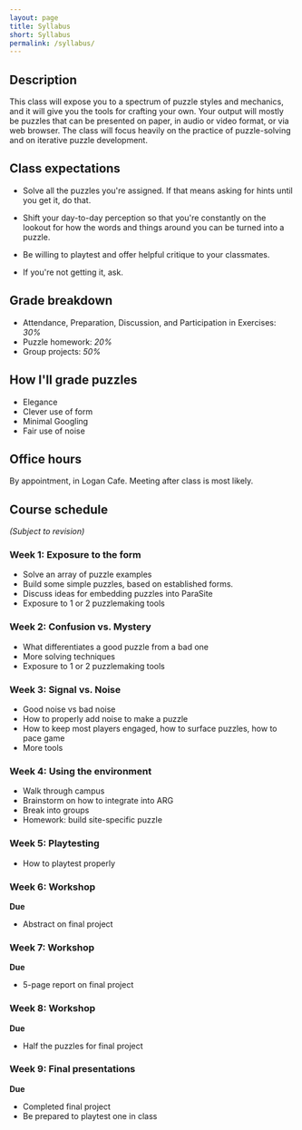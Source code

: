 ```yaml
---
layout: page
title: Syllabus
short: Syllabus
permalink: /syllabus/
---
```


## Description

This class will expose you to a spectrum of puzzle styles and mechanics, and it will give you the tools for crafting your own. Your output will mostly be puzzles that can be presented on paper, in audio or video format, or via web browser. The class will focus heavily on the practice of puzzle-solving and on iterative puzzle development.

## Class expectations

* Solve all the puzzles you're assigned. If that means asking for hints until you get it, do that.

* Shift your day-to-day perception so that you're constantly on the lookout for how the words and things around you can be turned into a puzzle.

* Be willing to playtest and offer helpful critique to your classmates.

* If you're not getting it, ask.

## Grade breakdown

* Attendance, Preparation, Discussion, and Participation in Exercises: *30%*
* Puzzle homework: *20%*
* Group projects: *50%*

## How I'll grade puzzles

* Elegance
* Clever use of form
* Minimal Googling
* Fair use of noise

## Office hours

By appointment, in Logan Cafe.
Meeting after class is most likely.

## Course schedule

_(Subject to revision)_

### Week 1: Exposure to the form

* Solve an array of puzzle examples
* Build some simple puzzles, based on established forms.
* Discuss ideas for embedding puzzles into ParaSite
* Exposure to 1 or 2 puzzlemaking tools

### Week 2: Confusion vs. Mystery

* What differentiates a good puzzle from a bad one
* More solving techniques
* Exposure to 1 or 2 puzzlemaking tools

### Week 3: Signal vs. Noise

* Good noise vs bad noise
* How to properly add noise to make a puzzle
* How to keep most players engaged, how to surface puzzles, how to pace game
* More tools

### Week 4: Using the environment

* Walk through campus
* Brainstorm on how to integrate into ARG
* Break into groups
* Homework: build site-specific puzzle

### Week 5: Playtesting

* How to playtest properly

### Week 6: Workshop

**Due**
* Abstract on final project

### Week 7: Workshop

**Due**
* 5-page report on final project

### Week 8: Workshop

**Due**
* Half the puzzles for final project

### Week 9: Final presentations

**Due**
* Completed final project
* Be prepared to playtest one in class
